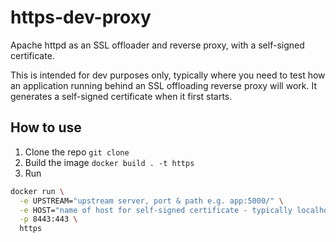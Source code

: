 # https-dev-proxy
Apache httpd as an SSL offloader and reverse proxy, with a self-signed certificate.

This is intended for dev purposes only, typically where you need to test how an application running behind an SSL offloading reverse proxy will work.  It generates a self-signed certificate when it first starts.

## How to use

1. Clone the repo ``git clone``
2. Build the image ``docker build . -t https``
3. Run

```bash
docker run \
  -e UPSTREAM="upstream server, port & path e.g. app:5000/" \
  -e HOST="name of host for self-signed certificate - typically localhost" \
  -p 8443:443 \
  https
```

